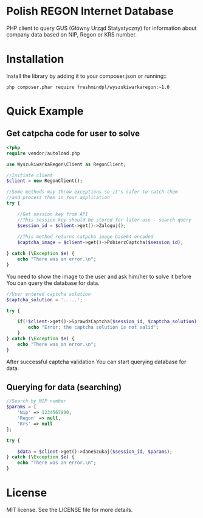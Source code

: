 Polish REGON Internet Database
======================

PHP client to query GUS (Główny Urząd Statystyczny) for information about company data based on NIP, Regon or KRS number.


Installation
======================

Install the library by adding it to your composer.json or running::

    php composer.phar require freshmindpl/wyszukiwarkaregon:~1.0
    
Quick Example
======================

Get catpcha code for user to solve
----------------------

```php
<?php
require vendor/autoload.php

use WyszukiwarkaRegon\Client as RegonClient;

//Initiate client
$client = new RegonClient();

//Some methods may throw exceptions so it's safer to catch them
//and process them in Your application
try {

    //Get session key from API
    //This session key should be stored for later use - search query
    $session_id = $client->get()->Zaloguj();
    
    //This method returns catpcha image base64 encoded
    $captcha_image = $client->get()->PobierzCaptcha($session_id);

} catch (\Exception $e) {
    echo "There was an error.\n";
}
```

You need to show the image to the user and ask him/her to solve it before You can query the database for data.

```php
//User entered captcha solution
$captcha_solution = '.....';

try {

    if(!$client->get()->SprawdzCaptcha($session_id, $captcha_solution) {
        echo "Error: the captcha solution is not valid";
    }
} catch (\Exception $e) {
    echo "There was an error.\n";
}
```

After successful captcha validation You can start querying database for data.

Querying for data (searching)
----------------------

```php
//Search by NIP number
$params = [
    'Nip' => 1234567890,
    'Regon' => null,
    'Krs' => null
];

try {

    $data = $client->get()->daneSzukaj($session_id, $params);
} catch (\Exception $e) {
    echo "There was an error.\n";
}
```

License
======================

MIT license. See the LICENSE file for more details.